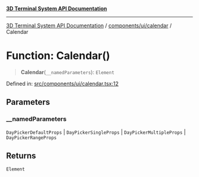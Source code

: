 [**3D Terminal System API Documentation**](../../../../README.md)

***

[3D Terminal System API Documentation](../../../../README.md) / [components/ui/calendar](../README.md) / Calendar

# Function: Calendar()

> **Calendar**(`__namedParameters`): `Element`

Defined in: [src/components/ui/calendar.tsx:12](https://github.com/Dicommunitas/ThreeJS_Terminal_3D/blob/badc3233eff8eb21985e1864af032399a617b0af/src/components/ui/calendar.tsx#L12)

## Parameters

### \_\_namedParameters

`DayPickerDefaultProps` | `DayPickerSingleProps` | `DayPickerMultipleProps` | `DayPickerRangeProps`

## Returns

`Element`
